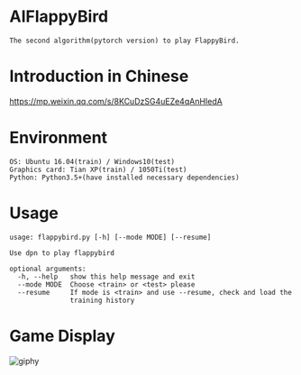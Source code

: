 # AIFlappyBird
```
The second algorithm(pytorch version) to play FlappyBird.
```

# Introduction in Chinese
https://mp.weixin.qq.com/s/8KCuDzSG4uEZe4qAnHIedA

# Environment
```
OS: Ubuntu 16.04(train) / Windows10(test)
Graphics card: Tian XP(train) / 1050Ti(test)
Python: Python3.5+(have installed necessary dependencies)
```

# Usage
```
usage: flappybird.py [-h] [--mode MODE] [--resume]

Use dpn to play flappybird

optional arguments:
  -h, --help   show this help message and exit
  --mode MODE  Choose <train> or <test> please
  --resume     If mode is <train> and use --resume, check and load the
               training history
```

# Game Display
![giphy](demonstration/running.gif)